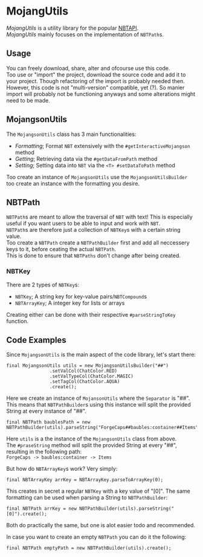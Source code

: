# MojangUtils
*MojangUtils* is a utility library for the popular [NBTAPI](https://github.com/tr7zw/Item-NBT-API).  
*MojangUtils* mainly focuses on the implementation of `NBTPath`s.  

## Usage
You can freely download, share, alter and ofcourse use this code.  
Too use or "import" the project, download the source code and add it to your project. Though refactoring of the import is probably needed then.  
However, this code is not "multi-version" compatible, yet (?). So manier import will probably not be functioning anyways and some alterations might need to be made.

## MojangsonUtils
The `MojangsonUtils` class has 3 main functionalities:
- *Formatting*; Format `NBT` extensively with the `#getInteractiveMojangson` method
- *Getting*; Retrieving data via the `#getDataFromPath` method
- *Setting*; Setting data into `NBT` via the `<T> #setDataToPath` method

Too create an instance of `MojangsonUtils` use the `MojangsonUtilsBuilder` too create an instance with the formatting you desire.

## NBTPath
`NBTPath`s are meant to allow the traversal of `NBT` with text! This is especially useful if you want users to be able to input and work with `NBT`.  
`NBTPath`s are therefore just a collection of `NBTKey`s with a certain string value.  
Too create a `NBTPath` create a `NBTPathBuilder` first and add all neccessery keys to it, before ceating the actual `NBTPath`.  
This is done to ensure that `NBTPaths` don't change after being created.

### NBTKey  
There are 2 types of `NBTKey`s:  
- `NBTKey`; A string key for key-value pairs/`NBTCompound`s
- `NBTArrayKey`; A integer key for lists or arrays

Creating either can be done with their respective `#parseStringToKey` function.

## Code Examples
Since `MojangsonUtils` is the main aspect of the code library, let's start there:
```
final MojangsonUtils utils = new MojangsonUtilsBuilder("##")
                .setValCol(ChatColor.RED)
                .setValTypeCol(ChatColor.MAGIC)
                .setTagCol(ChatColor.AQUA)
                .create();
```
Here we create an instance of `MojansonUtils` where the `Separator` is "##". This means that `NBTPathBuilder`s using this instance will split the provided String at every instance of "##".  

```
final NBTPath baublesPath = new NBTPathBuilder(utils).parseString("ForgeCaps##baubles:container##Items").create();
```
Here `utils` is a the instance of the `MojangsonUtils` class from above.  
The `#praseString` method will split the provided String at every "##", resulting in the following path:  
`ForgeCaps -> baubles:container -> Items`  

But how do `NBTArrayKey`s work? Very simply:
```
final NBTArrayKey arrKey = NBTArrayKey.parseToArrayKey(0);
```  
This creates in secret a regular `NBTKey` with a key value of "[0]". The same formatting can be used when parsing a String to `NBTPathBuilder`:  
```
final NBTPath arrKey = new NBTPathBuilder(utils).parseString("[0]").create();
```  
Both do practically the same, but one is alot easier todo and recommended.  

In case you want to create an empty `NBTPath` you can do it the following:
```
final NBTPath emptyPath = new NBTPathBuilder(utils).create();
```
